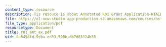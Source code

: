 ```yaml
---
content_type: resource
description: Tis resouce is about Annotated R01 Grant Application-NIAID.
file: https://ol-ocw-studio-app-production.s3.amazonaws.com/courses/hst-590-biomedical-engineering-seminar-series-developing-professional-skills-fall-2006/8a649dfd9cbaed33508bdb7d03324b30_r01_ant_ex.pdf
file_type: application/pdf
resourcetype: Document
title: r01_ant_ex.pdf
uid: 8a649dfd-9cba-ed33-508b-db7d03324b30
---
```

